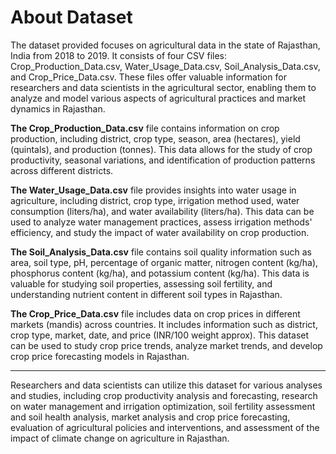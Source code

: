 # About Dataset<br>

The dataset provided focuses on agricultural data in the state of Rajasthan, India from 2018 to 2019. It consists of four CSV files: Crop_Production_Data.csv, Water_Usage_Data.csv, Soil_Analysis_Data.csv, and Crop_Price_Data.csv. These files offer valuable information for researchers and data scientists in the agricultural sector, enabling them to analyze and model various aspects of agricultural practices and market dynamics in Rajasthan.

**The Crop_Production_Data.csv** file contains information on crop production, including district, crop type, season, area (hectares), yield (quintals), and production (tonnes). This data allows for the study of crop productivity, seasonal variations, and identification of production patterns across different districts.

**The Water_Usage_Data.csv** file provides insights into water usage in agriculture, including district, crop type, irrigation method used, water consumption (liters/ha), and water availability (liters/ha). This data can be used to analyze water management practices, assess irrigation methods' efficiency, and study the impact of water availability on crop production.

**The Soil_Analysis_Data.csv** file contains soil quality information such as area, soil type, pH, percentage of organic matter, nitrogen content (kg/ha), phosphorus content (kg/ha), and potassium content (kg/ha). This data is valuable for studying soil properties, assessing soil fertility, and understanding nutrient content in different soil types in Rajasthan.

**The Crop_Price_Data.csv** file includes data on crop prices in different markets (mandis) across countries. It includes information such as district, crop type, market, date, and price (INR/100 weight approx). This dataset can be used to study crop price trends, analyze market trends, and develop crop price forecasting models in Rajasthan.

---
Researchers and data scientists can utilize this dataset for various analyses and studies, including crop productivity analysis and forecasting, research on water management and irrigation optimization, soil fertility assessment and soil health analysis, market analysis and crop price forecasting, evaluation of agricultural policies and interventions, and assessment of the impact of climate change on agriculture in Rajasthan.
